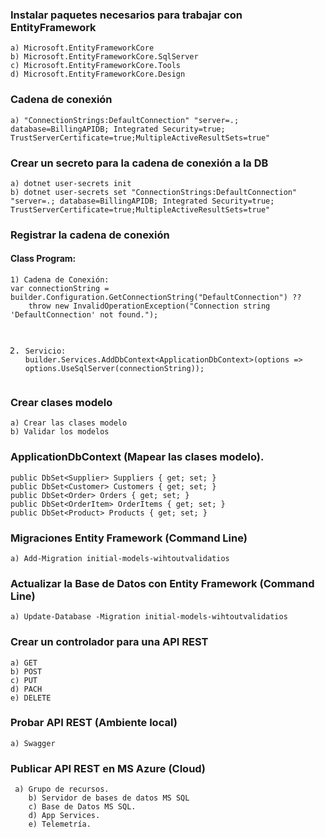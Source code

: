 <!DOCTYPE html>
<html>

<head>
  <meta charset="utf-8">
  <meta name="viewport" content="width=device-width, initial-scale=1.0">
  <title>Welcome file</title>
  <link rel="stylesheet" href="https://stackedit.io/style.css" />
</head>

<body class="stackedit">
  <div class="stackedit__html"><h3 id="instalar-paquetes-necesarios-para-trabajar-con-entityframework">Instalar paquetes necesarios para trabajar con EntityFramework</h3>
<pre><code>a) Microsoft.EntityFrameworkCore
b) Microsoft.EntityFrameworkCore.SqlServer
c) Microsoft.EntityFrameworkCore.Tools
d) Microsoft.EntityFrameworkCore.Design
</code></pre>
<h3 id="cadena-de-conexión">Cadena de conexión</h3>
<pre><code>a) "ConnectionStrings:DefaultConnection" "server=.; database=BillingAPIDB; Integrated Security=true; TrustServerCertificate=true;MultipleActiveResultSets=true"
</code></pre>
<h3 id="crear-un-secreto-para-la-cadena-de-conexión-a-la-db">Crear un secreto para la cadena de conexión a la DB</h3>
<pre><code>a) dotnet user-secrets init
b) dotnet user-secrets set "ConnectionStrings:DefaultConnection" "server=.; database=BillingAPIDB; Integrated Security=true; TrustServerCertificate=true;MultipleActiveResultSets=true"
</code></pre>
<h3 id="registrar-la-cadena-de-conexión">Registrar la cadena de conexión</h3>
<h4 id="class-program">Class Program:</h4>
<pre><code>1) Cadena de Conexión:
var connectionString = builder.Configuration.GetConnectionString("DefaultConnection") ??
    throw new InvalidOperationException("Connection string 'DefaultConnection' not found.");

2) Servicio: 
builder.Services.AddDbContext&lt;ApplicationDbContext&gt;(options =&gt;
options.UseSqlServer(connectionString));
</code></pre>
<h3 id="crear-clases-modelo">Crear clases modelo</h3>
<pre><code>a) Crear las clases modelo
b) Validar los modelos
</code></pre>
<h3 id="applicationdbcontext-mapear-las-clases-modelo.">ApplicationDbContext (Mapear las clases modelo).</h3>
<pre><code>public DbSet&lt;Supplier&gt; Suppliers { get; set; }
public DbSet&lt;Customer&gt; Customers { get; set; }
public DbSet&lt;Order&gt; Orders { get; set; }
public DbSet&lt;OrderItem&gt; OrderItems { get; set; }
public DbSet&lt;Product&gt; Products { get; set; }
</code></pre>
<h3 id="migraciones-entity-framework-command-line">Migraciones Entity Framework (Command Line)</h3>
<pre><code>a) Add-Migration initial-models-wihtoutvalidatios
</code></pre>
<h3 id="actualizar-la-base-de-datos-con-entity-framework-command-line">Actualizar la Base de Datos con Entity Framework (Command Line)</h3>
<pre><code>a) Update-Database -Migration initial-models-wihtoutvalidatios
</code></pre>
<h3 id="crear-un-controlador-para-una-api-rest">Crear un controlador para una API REST</h3>
<pre><code>a) GET
b) POST
c) PUT
d) PACH
e) DELETE
</code></pre>
<h3 id="probar-api-rest-ambiente-local">Probar API REST (Ambiente local)</h3>
<pre><code>a) Swagger
</code></pre>
<h3 id="publicar-api-rest-en-ms-azure-cloud">Publicar API REST en MS Azure (Cloud)</h3>
<pre><code>	a) Grupo de recursos.
	b) Servidor de bases de datos MS SQL
	c) Base de Datos MS SQL.
	d) App Services.
	e) Telemetría.
</code></pre>
</div>
</body>

</html>
